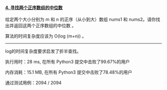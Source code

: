 #### [4. 寻找两个正序数组的中位数](https://leetcode-cn.com/problems/median-of-two-sorted-arrays/)

给定两个大小分别为 m 和 n 的正序（从小到大）数组 nums1 和 nums2。请你找出并返回这两个正序数组的中位数 。

算法的时间复杂度应该为 O(log (m+n)) 。

-----------

log的时间复杂度要求启发了折半查找。

执行用时：28 ms, 在所有 Python3 提交中击败了99.67%的用户

内存消耗：15.1 MB, 在所有 Python3 提交中击败了78.48%的用户

通过测试用例：2094 / 2094